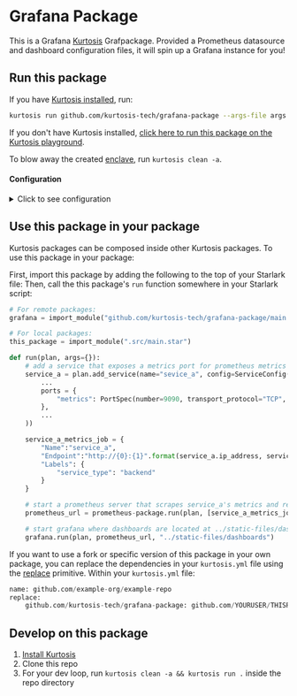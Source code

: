Grafana Package
============
This is a Grafana [Kurtosis](https://github.com/kurtosis-tech/kurtosis/) Grafpackage. Provided a Prometheus datasource and dashboard configuration files, it will spin up a Grafana instance for you!

Run this package
----------------
If you have [Kurtosis installed][install-kurtosis], run:

```bash
kurtosis run github.com/kurtosis-tech/grafana-package --args-file args.json
```

If you don't have Kurtosis installed, [click here to run this package on the Kurtosis playground](https://gitpod.io/?autoStart=true&editor=code#https://github.com/kurtosis-tech/playground-gitpod).

To blow away the created [enclave][enclaves-reference], run `kurtosis clean -a`.

#### Configuration

<details>
    <summary>Click to see configuration</summary>

You can configure this package using the JSON structure below. The default values for each parameter are shown.

NOTE: the `//` lines are not valid JSON; you will need to remove them!

```javascript
{
    // URL of running Prometheus instance that will populate dashboards
    "prometheus_url": "'",

    // Path to Grafana dashboard configurations (usually sitting in repo of the script thats importing this package))
    "grafana_dashboards_directory_path": "",

    // Name for Grafana Dashboard Provider
    // Optional
    "grafana_dashboards_name":"Kurtosis Grafana Dashboards",

}
```

The arguments can then be passed in to `kurtosis run`.

For example:

```bash
kurtosis run github.com/kurtosis-tech/grafana-package '{"prometheus_url":"127.0.0.1:9090", "grafana_dashboards_directory_path:"../static-files/dashboards/"}'
```

You can also store the JSON args in a file, and use command expansion to slot them in:

```bash
kurtosis run github.com/kurtosis-tech/grafana-package --args-file args.json"
```

</details>

Use this package in your package
--------------------------------
Kurtosis packages can be composed inside other Kurtosis packages. To use this package in your package:

First, import this package by adding the following to the top of your Starlark file:
Then, call the this package's `run` function somewhere in your Starlark script:

```python
# For remote packages: 
grafana = import_module("github.com/kurtosis-tech/grafana-package/main.star") 

# For local packages:
this_package = import_module(".src/main.star")

def run(plan, args={}):
    # add a service that exposes a metrics port for prometheus metrics
    service_a = plan.add_service(name="sevice_a", config=ServiceConfig(
        ...
        ports = {
            "metrics": PortSpec(number=9090, transport_protocol="TCP", application_protocol="http")
        },
        ...
    ))

    service_a_metrics_job = { 
        "Name":"service_a", 
        "Endpoint":"http://{0}:{1}".format(service_a.ip_address, service_a.ports["metrics"].number),
        "Labels": { 
            "service_type": "backend" 
        }
    }

    # start a prometheus server that scrapes service_a's metrics and returns a prom url for querying those metrics
    prometheus_url = prometheus-package.run(plan, [service_a_metrics_job])

    # start grafana where dashboards are located at ../static-files/dashboards relative to script
    grafana.run(plan, prometheus_url, "../static-files/dashboards")
```

If you want to use a fork or specific version of this package in your own package, you can replace the dependencies in your `kurtosis.yml` file using the [replace](https://docs.kurtosis.com/concepts-reference/kurtosis-yml/#replace) primitive. 
Within your `kurtosis.yml` file:
```python
name: github.com/example-org/example-repo
replace:
    github.com/kurtosis-tech/grafana-package: github.com/YOURUSER/THISREPO@YOURBRANCH
```

Develop on this package
-----------------------
1. [Install Kurtosis][install-kurtosis]
1. Clone this repo
1. For your dev loop, run `kurtosis clean -a && kurtosis run .` inside the repo directory


<!-------------------------------- LINKS ------------------------------->
[install-kurtosis]: https://docs.kurtosis.com/install
[enclaves-reference]: https://docs.kurtosis.com/concepts-reference/enclaves
